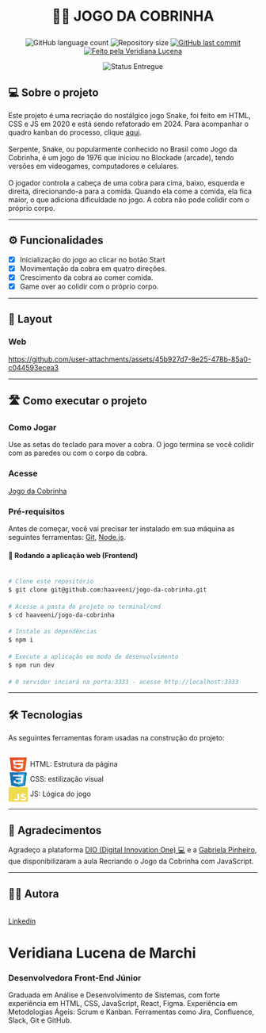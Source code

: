 # <p align="center">📱🐍 JOGO DA COBRINHA </p>

<p align="center">
  <img alt="GitHub language count" src="https://img.shields.io/github/languages/count/haaveeni/nlw-pocket-js-iniciante?color=brightgreen">

  <img alt="Repository size" src="https://img.shields.io/github/repo-size/haaveeni%2Fnlw-pocket-js-iniciante?color=brightgreen">
  
  <a href="https://github.com/haaveeni/nlw-pocket-js-iniciante/commits/main">
    <img alt="GitHub last commit" src="https://img.shields.io/github/last-commit/haaveeni/nlw-pocket-js-iniciante?color=brightgreen">
  </a>
  
   <a href="">
    <img alt="Feito pela Veridiana Lucena" src="https://img.shields.io/badge/feito%20por%20-Veridiana-brightgreen">
   </a>

<p align="center">
	<img alt="Status Entregue" src="https://img.shields.io/badge/STATUS-%20ENTREGUE-brightgreen">
<!-- 	<img alt="Status Concluído" src="https://img.shields.io/badge/STATUS-CONCLU%C3%8DDO-brightgreen"> -->
</p>

## 💻 Sobre o projeto

Este projeto é uma recriação do nostálgico jogo Snake, foi feito em HTML, CSS e JS em 2020 e está sendo refatorado em 2024. Para acompanhar o quadro kanban do processo, clique <a href="https://github.com/users/haaveeni/projects/4">aqui</a>.<br/><br/>
Serpente, Snake, ou popularmente conhecido no Brasil como Jogo da Cobrinha, é um jogo de 1976 que iniciou no Blockade (arcade), tendo versões em videogames, computadores e celulares.<br/><br/>
O jogador controla a cabeça de uma cobra para cima, baixo, esquerda e direita, direcionando-a para a comida. Quando ela come a comida, ela fica maior, o que adiciona dificuldade no jogo. A cobra não pode colidir com o próprio corpo. <br/>

---

## ⚙️ Funcionalidades
- [x] Inicialização do jogo ao clicar no botão Start
- [x] Movimentação da cobra em quatro direções.
- [x] Crescimento da cobra ao comer comida.
- [x] Game over ao colidir com o próprio corpo.

---

## 🎨 Layout



### Web


https://github.com/user-attachments/assets/45b927d7-8e25-478b-85a0-c044593ecea3



---

## 🛣️ Como executar o projeto

### Como Jogar
Use as setas do teclado para mover a cobra. O jogo termina se você colidir com as paredes ou com o corpo da cobra.

### Acesse
<a href="https://haaveeni.github.io/jogo-da-cobrinha/">Jogo da Cobrinha</a>

### Pré-requisitos
Antes de começar, você vai precisar ter instalado em sua máquina as seguintes ferramentas:
[Git](https://git-scm.com), [Node.js](https://nodejs.org/en/). 

#### 🧭 Rodando a aplicação web (Frontend)

```bash

# Clone este repositório
$ git clone git@github.com:haaveeni/jogo-da-cobrinha.git

# Acesse a pasta do projeto no terminal/cmd
$ cd haaveeni/jogo-da-cobrinha

# Instale as dependências
$ npm i

# Execute a aplicação em modo de desenvolvimento
$ npm run dev

# O servidor inciará na porta:3333 - acesse http://localhost:3333 

```

---

## 🛠 Tecnologias

As seguintes ferramentas foram usadas na construção do projeto:<br/><br/>

<a href = "https://developer.mozilla.org/en-US/docs/Web/HTML"><img align="center" alt="HTML" height="30" width="40" src="https://raw.githubusercontent.com/devicons/devicon/master/icons/html5/html5-original.svg"></a>
HTML: Estrutura da página <br/>
<a href = "https://developer.mozilla.org/en-US/docs/Web/CSS"><img align="center" alt="CSS" height="30" width="40" src="https://raw.githubusercontent.com/devicons/devicon/master/icons/css3/css3-original.svg"></a>
CSS: estilização visual <br/>
<a href = "https://developer.mozilla.org/en-US/docs/Web/JavaScript"><img align="center" alt="JavaScript" height="30" width="40" src="https://raw.githubusercontent.com/devicons/devicon/master/icons/javascript/javascript-plain.svg"></a>
JS: Lógica do jogo

---

## 🤝 Agradecimentos

Agradeço a plataforma <a href="https://github.com/digitalinnovationone">DIO (Digital Innovation One) 💻</a> e a <a href="https://github.com/SpruceGabriela">Gabriela Pinheiro</a>, que disponibilizaram a aula Recriando o Jogo da Cobrinha com JavaScript.

---

## 👩🏻 Autora
 <img src="https://media.licdn.com/dms/image/v2/D4D03AQGC9i8Q8qKbgg/profile-displayphoto-shrink_400_400/profile-displayphoto-shrink_400_400/0/1726935427851?e=1733356800&v=beta&t=Pdx08MLdiWHzKb7KbmntsHwslsudDY3TazoZ0K2Tzyg" width="100px;" alt=""/><br>
 <a href="https://www.linkedin.com/in/veridiana-lucena/">Linkedin</a>
# Veridiana Lucena de Marchi
### Desenvolvedora Front-End Júnior
Graduada em Análise e Desenvolvimento de Sistemas, com forte experiência em HTML, CSS, JavaScript, React, Figma.
Experiência em Metodologias Ágeis: Scrum e Kanban.
Ferramentas como Jira, Confluence, Slack, Git e GitHub.

